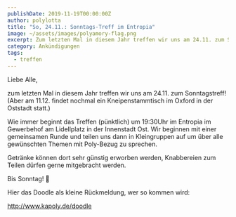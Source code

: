 ```yaml
---
publishDate: 2019-11-19T00:00:00Z
author: polylotta
title: "So, 24.11.: Sonntags-Treff im Entropia"
image: ~/assets/images/polyamory-flag.png
excerpt: Zum letzten Mal in diesem Jahr treffen wir uns am 24.11. zum Sonntagstreff!
category: Ankündigungen
tags:
  - treffen
---
```


Liebe Alle,

zum letzten Mal in diesem Jahr treffen wir uns am 24.11. zum Sonntagstreff! (Aber am 11.12. findet nochmal ein
Kneipenstammtisch im Oxford in der Oststadt statt.)

Wie immer beginnt das Treffen (pünktlich) um 19:30Uhr im Entropia im Gewerbehof am Lidellplatz in der Innenstadt Ost.
Wir beginnen mit einer gemeinsamen Runde und teilen uns dann in Kleingruppen auf um über alle gewünschten Themen mit
Poly-Bezug zu sprechen.

Getränke können dort sehr günstig erworben werden, Knabbereien zum Teilen dürfen gerne mitgebracht werden.

Bis Sonntag! 🙂

Hier das Doodle als kleine Rückmeldung, wer so kommen wird:

http://www.kapoly.de/doodle
